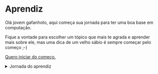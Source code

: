 # Aprendiz

Olá jovem gafanhoto, aqui começa sua jornada para ter uma boa base em computação. 

Fique a vontade para escolher um tópico que mais te agrada e aprender mais sobre ele, mas uma dica de um velho sábio é sempre começar pelo começo ;-) 

[Quero iniciar do começo.](./aprendiz/introducao)

<details>
  <summary>Jornada do aprendiz</summary>
  
  1. Introdução
     * Tenha uma base sólida
     * A arte de fazer acontecer (método GTD)
     * Peça ajuda, mas saiba pesquisar antes
     * Como aprender rápido?
     * Goste do que você faz
  2. Conceitos básicos
</details>
